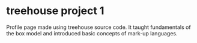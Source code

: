 # treehouse project 1
 Profile page made using treehouse source code. It taught fundamentals of the box model and introduced basic concepts of mark-up languages.
